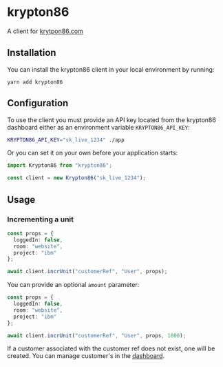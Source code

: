 # krypton86

A client for [krytpon86.com](https://krytpon86.com)

## Installation

You can install the krypton86 client in your local environment by running:

```
yarn add krypton86
```

## Configuration

To use the client you must provide an API key located from the krypton86 dashboard either as an environment variable `KRYPTON86_API_KEY`:

```sh
KRYPTON86_API_KEY="sk_live_1234" ./app
```

Or you can set it on your own before your application starts:

```ts
import Krypton86 from "krypton86";

const client = new Krypton86("sk_live_1234");
```

## Usage

### Incrementing a unit

```ts
const props = {
  loggedIn: false,
  room: "website",
  project: "ibm"
};

await client.incrUnit("customerRef", "User", props);
```

You can provide an optional `amount` parameter:

```ts
const props = {
  loggedIn: false,
  room: "website",
  project: "ibm"
};

await client.incrUnit("customerRef", "User", props, 1000);
```

If a customer associated with the customer ref does not exist, one will be created. You can manage customer's in the [dashboard](https://krypton86.com).
